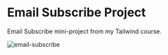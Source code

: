 # Email Subscribe Project

Email Subscribe mini-project from my Tailwind course.

![email-subscribe](https://github.com/user-attachments/assets/e92795d3-63e7-404c-998f-6584494e7ec4)
